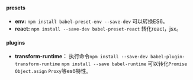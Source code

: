 #### presets

- **env:** `npm install babel-preset-env --save-dev` 可以转换ES6。
- **react:** `npm install --save-dev babel-preset-react` 转化react，jsx。

#### plugins

- **transform-runtime：** 执行命令`npm install --save-dev babel-plugin-transform-runtime` `npm install --save babel-runtime` 可以转化`Promise` `Object.asign` `Proxy`等es6特性。

  ​

